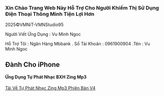 ### Xin Chào Trang Web Này Hỗ Trợ Cho Người Khiếm Thị Sử Dụng Điện Thoại Thông Minh Tiện Lợi Hơn

2025©️VMNiT-VMNStudio95

Người Viết Ứng Dụng : Vu Minh Ngoc 

Hỗ Trợ Tôi : Ngân Hàng Mbbank . Số Tài Khoản : 0961900904 .Tên : Vu Minh Ngoc

  ## Đành Cho iPhone 

  #### Ứng Dụng Tự Phát Nhạc BXH Zing Mp3


[Tải Về Tự Phát Nhạc Zing Mp3 Phiên Bản V4](https://www.icloud.com/shortcuts/0474c8db5ce04b038cae849bf5aa1b92)